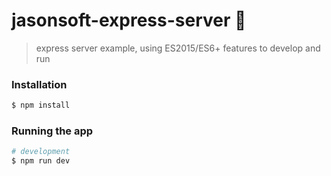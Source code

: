 # jasonsoft-express-server 🍐

> express server example, using ES2015/ES6+ features to develop and run

### Installation

```bash
$ npm install
```

### Running the app

```bash
# development
$ npm run dev
```

